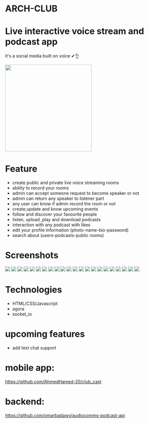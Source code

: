 # ARCH-CLUB

# Live interactive voice stream and podcast app
it's a social media built on voice ✔👌

<img src="https://user-images.githubusercontent.com/72945669/175784662-35e4d785-e76a-40fd-b162-0caf7e82511a.png" width="280">

# Feature
- create public and private live voice streaming rooms 
- ability to record your rooms 
- admin can accept someone request to become speaker or not 
- admin can return any speaker to listener part
- any user can know if admin record the room or not
- create,update and know upcoming events  
- follow and discover your favourite people 
- listen, upload ,play and download podcasts
- interaction with any podcast with likes 
- edit your profile information (photo-name-bio-password)
- search about (users-podcasts-public rooms)

# Screenshots
<img src="https://user-images.githubusercontent.com/69516726/178084612-cf9409cc-7337-421f-b1bc-4b7760ff4910.png"> 
<img src="https://user-images.githubusercontent.com/69516726/178084889-b87e83ee-b2ab-493f-8f28-df72e6093980.png">
<img src="https://user-images.githubusercontent.com/69516726/178085007-059334a7-0d56-4739-ab2d-db1ea9415387.png"> 
<img src="https://user-images.githubusercontent.com/69516726/178085015-070b48c9-d419-4e02-a1a9-939bc4d292a8.png"> 
<img src="https://user-images.githubusercontent.com/69516726/178085020-b9871235-4c16-4b77-969c-a0eda7d4ca65.png">
<img src="https://user-images.githubusercontent.com/69516726/178085062-c37de7af-2e56-4cee-a67d-5af086acb967.png"> 
<img src="https://user-images.githubusercontent.com/69516726/178085306-5ac400fa-2740-4fa3-89d6-aba49ad2d314.png">
<img src="https://user-images.githubusercontent.com/69516726/178085312-0c71f1f4-9664-4a6a-b803-d4a7921a3d73.png">
<img src="https://user-images.githubusercontent.com/69516726/178085313-c7475a1b-769b-48ce-b865-4e86613c903e.png">
<img src="https://user-images.githubusercontent.com/69516726/178085319-21b5ce6a-282c-48d0-a1a2-81943f47f3be.png">
<img src="https://user-images.githubusercontent.com/69516726/178085324-66b29d95-76ae-490d-8e01-0e997ce28f0b.png">
<img src="https://user-images.githubusercontent.com/69516726/178085335-4af39061-43bc-4aa8-b28d-92beb2dc82b9.png">
<img src="https://user-images.githubusercontent.com/69516726/178085339-86f2d6ed-aa0b-438f-a9f9-1233345fe6e3.png">
<img src="https://user-images.githubusercontent.com/69516726/178085351-f10d71fb-05de-4cab-90c4-8b281a23d6eb.png">
<img src="https://user-images.githubusercontent.com/69516726/178085355-e6106b8f-484b-41a2-b248-b60288b5ec47.png">
<img src="https://user-images.githubusercontent.com/69516726/178085403-08b6a94d-8045-468d-9122-5f323a6976c5.png">
<img src="https://user-images.githubusercontent.com/69516726/178085419-ca491c11-efcb-45e0-8d3b-62840264d820.png">
<img src="https://user-images.githubusercontent.com/69516726/178085460-3c9ee6b2-69d5-404a-956a-3449e3d4b6a5.png">
<img src="https://user-images.githubusercontent.com/69516726/178085493-0b1d6291-e165-4da9-a73f-be51b0716e12.png">
<img src="https://user-images.githubusercontent.com/69516726/178085564-f17b67b6-da6e-48d9-907e-1ff782dc1f7f.png">
<img src="https://user-images.githubusercontent.com/69516726/178085570-d1c7ed92-1bd5-417b-9242-fd28fe64bff8.png">
<img src="https://user-images.githubusercontent.com/69516726/178085576-160cfe0e-2f43-4a0c-9ad9-cc26d2351606.png">


# Technologies
- HTML/CSS/Javascript
- agora
- socket_io

# upcoming features
- add text chat support


# mobile app:
https://github.com/AhmedHamed-20/club_cast

# backend:
https://github.com/omarbadawy/audiocomms-podcast-api

